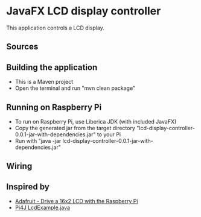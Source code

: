 # JavaFX LCD display controller

This application controls a LCD display.

## Sources

## Building the application

* This is a Maven project
* Open the terminal and run "mvn clean package"

## Running on Raspberry Pi

* To run on Raspberry Pi, use Liberica JDK (with included JavaFX) 
* Copy the generated jar from the target directory "lcd-display-controller-0.0.1-jar-with-dependencies.jar" to your Pi
* Run with "java -jar lcd-display-controller-0.0.1-jar-with-dependencies.jar"

## Wiring


## Inspired by

* [Adafruit - Drive a 16x2 LCD with the Raspberry Pi](https://learn.adafruit.com/drive-a-16x2-lcd-directly-with-a-raspberry-pi/overview)
* [Pi4J LcdExample.java](https://github.com/Pi4J/pi4j/blob/master/pi4j-example/src/main/java/LcdExample.java)